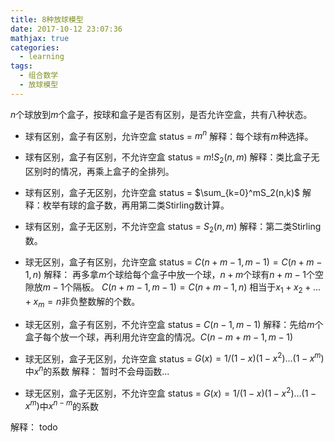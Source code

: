 ```yaml
---
title: 8种放球模型
date: 2017-10-12 23:07:36
mathjax: true
categories:
  - learning
tags:
  - 组合数学
  - 放球模型
---
```


$n$个球放到$m$个盒子，按球和盒子是否有区别，是否允许空盒，共有八种状态。
- 球有区别，盒子有区别，允许空盒 status = $m^n$
解释：每个球有$m$种选择。

- 球有区别，盒子有区别，不允许空盒 status = $m!S_2(n,m)$
解释：类比盒子无区别时的情况，再乘上盒子的全排列。

- 球有区别，盒子无区别，允许空盒 status = $\sum_{k=0}^mS_2(n,k)$
解释：枚举有球的盒子数，再用第二类Stirling数计算。

- 球有区别，盒子无区别，不允许空盒 status = $S_2(n,m)$
解释：第二类Stirling数。

- 球无区别，盒子有区别，允许空盒 status = $C(n+m-1,m-1)=C(n+m-1,n)$
解释：
再多拿$m$个球给每个盒子中放一个球，$n+m$个球有$n+m-1$个空隙放$m-1$个隔板。
$C(n+m-1,m-1)=C(n+m-1,n)$
相当于$x_1+x_2+...+x_m=n$非负整数解的个数。

- 球无区别，盒子有区别，不允许空盒 status = $C(n-1,m-1)$
解释：先给$m$个盒子每个放一个球，再利用允许空盒的情况。$C(n-m+m-1,m-1)$

- 球无区别，盒子无区别，允许空盒 status = $G(x)=1/(1-x)(1-x^2)...(1-x^m)$中$x^n$的系数
解释： 暂时不会母函数...

- 球无区别，盒子无区别，不允许空盒 status = $G(x)=1/(1-x)(1-x^2)...(1-x^m)$中$x^{n-m}$的系数

解释： todo
